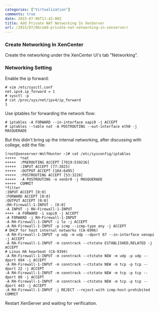 ```yaml
---
categories: ["Virtualization"]
comments: true
date: 2015-07-06T11:42:00Z
title: Add Private NAT Networking In XenServer
url: /2015/07/06/add-private-nat-networking-in-xenserver/
---
```


### Create Networking In XenCenter
Create the networking under the XenCenter UI's tab "Networking".     

### Networking Setting
Enable the ip forward:    

```
# vim /etc/sysctl.conf
net.ipv4.ip_forward = 1
# sysctl -p 
# cat /proc/sys/net/ipv4/ip_forward 
1
```
Use iptables for forwarding the network flow:    

```
# iptables -A FORWARD --in-interface xapi0 -j ACCEPT
# iptables --table nat -A POSTROUTING --out-interface eth0 -j MASQUERADE
```
But this didn't bring up the internal networking, after discussing with college, edit the file:     

```
[root@xenserver-WolfHunter ~]# cat /etc/sysconfig/iptables
+++++  *nat
+++++  :PREROUTING ACCEPT [7019:539216]
+++++  :INPUT ACCEPT [77:3825]
+++++  :OUTPUT ACCEPT [104:6495]
+++++  :POSTROUTING ACCEPT [53:3228]
+++++  -A POSTROUTING -o xenbr0 -j MASQUERADE
+++++  COMMIT
*filter
:INPUT ACCEPT [0:0]
:FORWARD ACCEPT [0:0]
:OUTPUT ACCEPT [0:0]
:RH-Firewall-1-INPUT - [0:0]
-A INPUT -j RH-Firewall-1-INPUT
++++ -A FORWARD -i xapi0 -j ACCEPT
-A FORWARD -j RH-Firewall-1-INPUT
-A RH-Firewall-1-INPUT -i lo -j ACCEPT
-A RH-Firewall-1-INPUT -p icmp --icmp-type any -j ACCEPT
# DHCP for host internal networks (CA-6996)
-A RH-Firewall-1-INPUT -p udp -m udp --dport 67 --in-interface xenapi -j ACCEPT
-A RH-Firewall-1-INPUT -m conntrack --ctstate ESTABLISHED,RELATED -j ACCEPT
# Linux HA hearbeat (CA-9394)
-A RH-Firewall-1-INPUT -m conntrack --ctstate NEW -m udp -p udp --dport 694 -j ACCEPT
-A RH-Firewall-1-INPUT -m conntrack --ctstate NEW -m tcp -p tcp --dport 22 -j ACCEPT
-A RH-Firewall-1-INPUT -m conntrack --ctstate NEW -m tcp -p tcp --dport 80 -j ACCEPT
-A RH-Firewall-1-INPUT -m conntrack --ctstate NEW -m tcp -p tcp --dport 443 -j ACCEPT
-A RH-Firewall-1-INPUT -j REJECT --reject-with icmp-host-prohibited
COMMIT

```
Restart XenServer and waiting for verification.    
